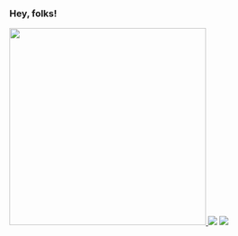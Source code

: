 ### Hey, folks!



<div>
  <a href="https://github.com/Ozzy">
  <img height="350em" src="https://github-readme-stats.vercel.app/api?username=Ozzy&show_icons=true&theme=tokyonight&include_all_commits=true&count_private=true"/> 
  <a href = "mailto:ozzysp@icloud.com"><img src="https://img.shields.io/badge/-iCloud-%23333?style=for-the-badge&logo=icloud&logoColor=white" target="_blank"></a>
  <a href="https://www.linkedin.com/in/ozzypythondev/" target="_blank"><img src="https://img.shields.io/badge/-LinkedIn-%230077B5?style=for-the-badge&logo=linkedin&logoColor=white" target="_blank"></a> 
</div>
